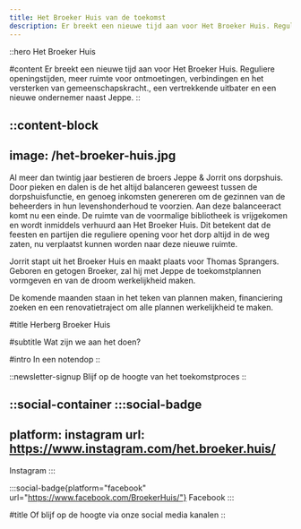 ```yaml
---
title: Het Broeker Huis van de toekomst
description: Er breekt een nieuwe tijd aan voor Het Broeker Huis. Reguliere openingstijden, meer ruimte voor ontmoetingen, verbindingen en het versterken van gemeenschapskracht., een vertrekkende uitbater en een nieuwe ondernemer naast Jeppe.
---
```


::hero
Het Broeker Huis

#content
Er breekt een nieuwe tijd aan voor Het Broeker Huis. Reguliere openingstijden, meer ruimte voor ontmoetingen, verbindingen en het versterken van gemeenschapskracht., een vertrekkende uitbater en een nieuwe ondernemer naast Jeppe.
::

::content-block
---
image: /het-broeker-huis.jpg
---
Al meer dan twintig jaar bestieren de broers Jeppe & Jorrit ons dorpshuis. Door pieken en dalen is de het altijd balanceren geweest tussen de dorpshuisfunctie, en genoeg inkomsten genereren om de gezinnen van de beheerders in hun levenshonderhoud te voorzien. Aan deze balanceeract komt nu een einde. De ruimte van de voormalige bibliotheek is vrijgekomen en wordt inmiddels verhuurd aan Het Broeker Huis. Dit betekent dat de feesten en partijen die reguliere opening voor het dorp altijd in de weg zaten, nu verplaatst kunnen worden naar deze nieuwe ruimte.

Jorrit stapt uit het Broeker Huis en maakt plaats voor Thomas Sprangers. Geboren en getogen Broeker, zal hij met Jeppe de toekomstplannen vormgeven en van de droom werkelijkheid maken.

De komende maanden staan in het teken van plannen maken, financiering zoeken en een renovatietraject om alle plannen werkelijkheid te maken.

#title
Herberg Broeker Huis

#subtitle
Wat zijn we aan het doen?

#intro
In een notendop
::

::newsletter-signup
Blijf op de hoogte van het toekomstproces
::

::social-container
  :::social-badge
  ---
  platform: instagram
  url: https://www.instagram.com/het.broeker.huis/
  ---
  Instagram
  :::

  :::social-badge{platform="facebook" url="https://www.facebook.com/BroekerHuis/"}
  Facebook
  :::

#title
Of blijf op de hoogte via onze social media kanalen
::
